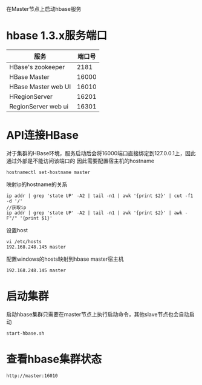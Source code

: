 在Master节点上启动hbase服务

# hbase 1.3.x服务端口

服务 | 端口号
---|---
HBase's zookeeper | 2181
HBase Master|16000
HBase Master web UI | 16010
HRegionServer|16201
RegionServer web ui|16301

# API连接HBase
对于集群的HBase环境，服务启动后会将16000端口直接绑定到127.0.0.1上，因此通过外部是不能访问该端口的
因此需要配置宿主机的hostname
```
hostnamectl set-hostname master
```
映射ip的hostname的关系
```
ip addr | grep 'state UP' -A2 | tail -n1 | awk '{print $2}' | cut -f1 -d '/'
//获取ip
ip addr | grep 'state UP' -A2 | tail -n1 | awk '{print $2}' | awk -F"/" '{print $1}'
```
设置host
```
vi /etc/hosts
192.168.248.145 master
```

配置windows的hosts映射到hbase master宿主机
```
192.168.248.145 master
```

# 启动集群
启动hbase集群只需要在master节点上执行启动命令，其他slave节点也会自动启动
```
start-hbase.sh
```
# 查看hbase集群状态
```aidl
http://master:16010
```